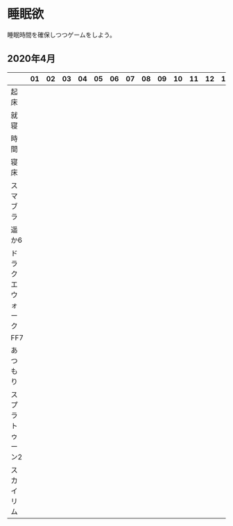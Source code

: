 # 睡眠欲

睡眠時間を確保しつつゲームをしよう。

## 2020年4月

| | 01 | 02 | 03 | 04 | 05 | 06 | 07 | 08 | 09 | 10 | 11 | 12 | 13 | 14 | 15 | 16 | 17 | 18 | 19 | 20 | 21 | 22 | 23 | 24 | 25 | 26 | 27 | 28 | 29 | 30 |
|---|---|---|---|---|---|---|---|---|---|---|---|---|---|---|---|---|---|---|---|---|---|---|---|---|---|---|---|---|---|---|
|起床| | | | | | | | | | | | | | | | | | | | | | | | | | | | | | |
|就寝| | | | | | | | | | | | | | | | | | | | | | | | | | | | | | |
|時間| | | | | | | | | | | | | | | | | | | | | | | | | | | | | | |
|寝床| | | | | | | | | | | | | | | | | | | | | | | | | | | | | | |
|スマブラ| | | | | | | | | | | | | | | | | | | | | | | | | | | | | | |
|遥か6| | | | | | | | | | | | | | | | | | | | | | | | | | | | | | |
|ドラクエウォーク| | | | | | | | | | | | | | | | | | | | | | | | | | | | | | |
|FF7| | | | | | | | | | | | | | | | | | | | | | | | | | | | | | |
|あつもり| | | | | | | | | | | | | | | | | | | | | | | | | | | | | | |
|スプラトゥーン2| | | | | | | | | | | | | | | | | | | | | | | | | | | | | | |
|スカイリム| | | | | | | | | | | | | | | | | | | | | | | | | | | | | | |
